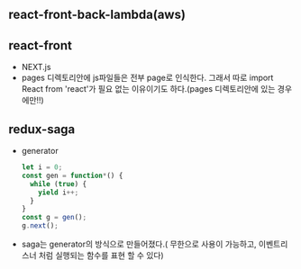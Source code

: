 ## react-front-back-lambda(aws)

## react-front
- NEXT.js 
- pages 디렉토리안에 js파일들은 전부 page로 인식한다. 그래서 따로 import React from 'react'가 필요 없는 이유이기도 하다.(pages 디렉토리안에 있는 경우에만!!)

## redux-saga
- generator
  ```js
  let i = 0;
  const gen = function*() {
    while (true) {
      yield i++;
    }
  }
  const g = gen();
  g.next();
  ```
- saga는 generator의 방식으로 만들어졌다.( 무한으로 사용이 가능하고, 이벤트리스너 처럼 실행되는 함수를 표현 할 수 있다)